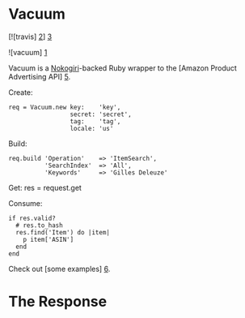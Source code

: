 # Vacuum

[![travis] [2]] [3]

![vacuum] [1]

Vacuum is a [Nokogiri][4]-backed Ruby wrapper to the [Amazon Product
Advertising API] [5].

Create:

    req = Vacuum.new key:    'key',
                     secret: 'secret',
                     tag:    'tag',
                     locale: 'us'

Build:

    req.build 'Operation'    => 'ItemSearch',
              'SearchIndex'  => 'All',
              'Keywords'     => 'Gilles Deleuze'

Get:
    res = request.get

Consume:

    if res.valid?
      # res.to_hash
      res.find('Item') do |item|
        p item['ASIN']
      end
    end


Check out [some examples] [6].

# The Response


[1]: https://github.com/hakanensari/vacuum/blob/master/vacuum.png?raw=true
[2]: https://secure.travis-ci.org/hakanensari/vacuum.png
[3]: http://travis-ci.org/hakanensari/vacuum
[4]: http://nokogiri.org/
[5]: https://affiliate-program.amazon.co.uk/gp/advertising/api/detail/main.html
[6]: https://github.com/hakanensari/vacuum/blob/master/examples/
